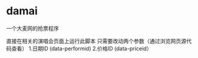 # damai
一个大麦网的抢票程序

直接在相关的演唱会页面上运行此脚本
只需要改动两个参数（通过浏览网页源代码查看）
1.日期ID (data-performid)
2.价格ID (data-priceid）
